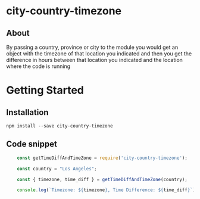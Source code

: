 # city-country-timezone

## About
By passing a country, province or city to the module you would get an object with the timezone of that location you indicated and then you get the difference in hours between that location you indicated and the location where the code is running


# Getting Started

## Installation

`npm install --save city-country-timezone`

## Code snippet

```javascript
    const getTimeDiffAndTimeZone = require('city-country-timezone');

    const country = "Los Angeles";

    const { timezone, time_diff } = getTimeDiffAndTimeZone(country);

    console.log(`Timezone: ${timezone}, Time Difference: ${time_diff}`); // Timezone: America/Santiago, Time Difference: -5
```
